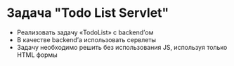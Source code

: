 # Задача "Todo List Servlet"
- Реализовать задачу «TodoList» с backend’ом
- В качестве backend’а использовать сервлеты
- Задачу необходимо решить без использования JS, используя только HTML формы
